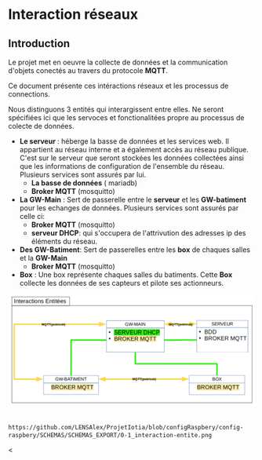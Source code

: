 # Interaction réseaux 
## Introduction 
Le projet met en oeuvre la collecte de données et la communication d'objets conectés au travers du protocole **MQTT**.

Ce document présente ces intéractions réseaux et les processus de connections. 

Nous distinguons 3 entités qui interargissent entre elles. Ne seront spécifiées ici que les servoces et fonctionalitées propre au processus de colecte de données.
+ **Le serveur**  : héberge la basse de données et les services web. Il appartient au réseau interne et a également accès au réseau publique. C'est sur le serveur que seront stockées les données collectées ainsi que les informations de configuration de l'ensemble du réseau. Plusieurs services sont assurés par lui. 
	- **La basse de données** ( mariadb) 
	- **Broker MQTT** (mosquitto)
+ **La GW-Main** : Sert de passerelle entre le **serveur** et les **GW-batiment** pour les echanges de données. Plusieurs services sont assurés par celle ci:
	- **Broker MQTT** (mosquitto)
	- **serveur DHCP**: qui s'occupera de l'attrivution des adresses ip des éléments du réseau.
+ **Des GW-Batiment**: Sert de passerelles entre les **box** de chaques salles et la **GW-Main**
	- **Broker MQTT** (mosquitto)
+ **Box** : Une box représente chaques salles du batiments. Cette **Box** collecte les données de ses capteurs et pilote ses actionneurs.

![Schemas interactions](/config-raspbery/SCHEMAS/SCHEMAS_EXPORT/0-1_interaction-entite.png)

			https://github.com/LENSAlex/ProjetIotia/blob/configRaspbery/config-raspbery/SCHEMAS/SCHEMAS_EXPORT/0-1_interaction-entite.png

<
